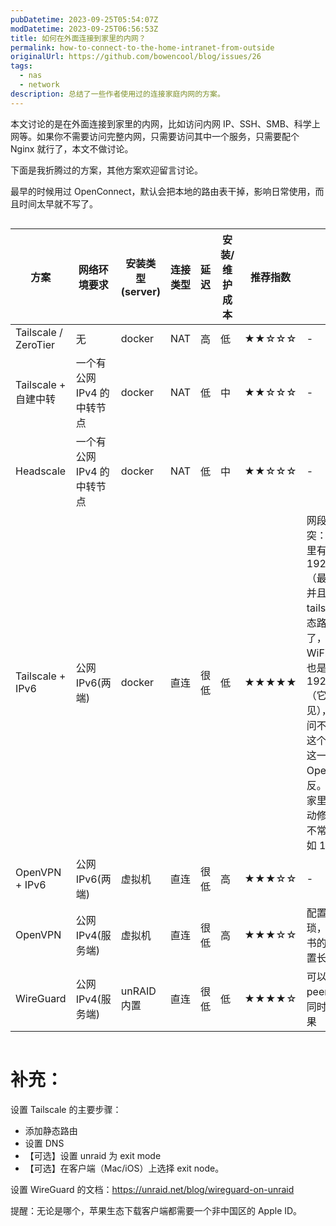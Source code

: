 ```yaml
---
pubDatetime: 2023-09-25T05:54:07Z
modDatetime: 2023-09-25T06:56:53Z
title: 如何在外面连接到家里的内网？
permalink: how-to-connect-to-the-home-intranet-from-outside
originalUrl: https://github.com/bowencool/blog/issues/26
tags:
  - nas
  - network
description: 总结了一些作者使用过的连接家庭内网的方案。
---
```


本文讨论的是在外面连接到家里的内网，比如访问内网 IP、SSH、SMB、科学上网等。如果你不需要访问完整内网，只需要访问其中一个服务，只需要配个 Nginx 就行了，本文不做讨论。

下面是我折腾过的方案，其他方案欢迎留言讨论。

最早的时候用过 OpenConnect，默认会把本地的路由表干掉，影响日常使用，而且时间太早就不写了。

<style>
  table {
    position: relative;
    table-layout: fixed !important;
    tr > th:first-child,
    tr > td:first-child {
      position: sticky;
      left: -1px;
      z-index: 2;
      background-color: rgba(var(--color-fill), var(--tw-bg-opacity));
      /* border-color: rgba(var(--color-accent),var(--tw-text-opacity)); */
    }
  }
</style>

<div style="overflow-x: auto">
  <table>
    <colgroup>
      <col width="100" />
      <col width="100" />
      <col width="80" />
      <col width="80" />
      <col width="50" />
      <col width="70" />
      <col width="130" />
      <col width="350" />
    </colgroup>
    <thead>
      <tr>
        <th>方案</th>
        <th>网络环境要求</th>
        <th>安装类型(server)</th>
        <th>连接类型</th>
        <th>延迟</th>
        <th>安装/维护成本</th>
        <th>推荐指数</th>
        <th>备注</th>
      </tr>
    </thead>
    <tbody>
      <tr>
        <td>Tailscale / ZeroTier</td>
        <td>无</td>
        <td>docker</td>
        <td>NAT</td>
        <td>高</td>
        <td>低</td>
        <td>★★☆☆☆</td>
        <td>-</td>
      </tr>
      <tr>
        <td>Tailscale + 自建中转</td>
        <td>一个有公网 IPv4 的中转节点</td>
        <td>docker</td>
        <td>NAT</td>
        <td>低</td>
        <td>中</td>
        <td>★★☆☆☆</td>
        <td>-</td>
      </tr>
      <tr>
        <td>Headscale</td>
        <td>一个有公网 IPv4 的中转节点</td>
        <td>docker</td>
        <td>NAT</td>
        <td>低</td>
        <td>中</td>
        <td>★★☆☆☆</td>
        <td>-</td>
      </tr>
      <tr>
        <td>Tailscale + IPv6</td>
        <td>公网 IPv6(两端)</td>
        <td>docker</td>
        <td>直连</td>
        <td>很低</td>
        <td>低</td>
        <td>★★★★★</td>
        <td>
          网段可能会冲突：比如你家里有一网段是
          192.168.1/24（最常见的）并且添加到 tailscale
          的静态路由里面了，在外面的 WiFi 网段刚好也是
          192.168.1/24（它真的很常见），那你就访问不到家里的这个网段了，这一点刚好和
          OpenVPN 相反。你可以把家里的网段手动修改成一个不常用的，比如 10.x.x/20
        </td>
      </tr>
      <tr>
        <td>OpenVPN + IPv6</td>
        <td>公网 IPv6(两端)</td>
        <td>虚拟机</td>
        <td>直连</td>
        <td>很低</td>
        <td>高</td>
        <td>★★★☆☆</td>
        <td>-</td>
      </tr>
      <tr>
        <td>OpenVPN</td>
        <td>公网 IPv4(服务端)</td>
        <td>虚拟机</td>
        <td>直连</td>
        <td>很低</td>
        <td>高</td>
        <td>★★★☆☆</td>
        <td>配置是真的繁琐，记得把证书的有效期设置长点</td>
      </tr>
      <tr>
        <td>WireGuard</td>
        <td>公网 IPv4(服务端)</td>
        <td>unRAID 内置</td>
        <td>直连</td>
        <td>很低</td>
        <td>低</td>
        <td>★★★★☆</td>
        <td>可以配置多个 peer 达到多端同时连接的效果</td>
      </tr>
    </tbody>
  </table>
</div>

# 补充：

设置 Tailscale 的主要步骤：

- 添加静态路由
- 设置 DNS
- 【可选】设置 unraid 为 exit mode
- 【可选】在客户端（Mac/iOS）上选择 exit node。

设置 WireGuard 的文档：https://unraid.net/blog/wireguard-on-unraid

提醒：无论是哪个，苹果生态下载客户端都需要一个非中国区的 Apple ID。
